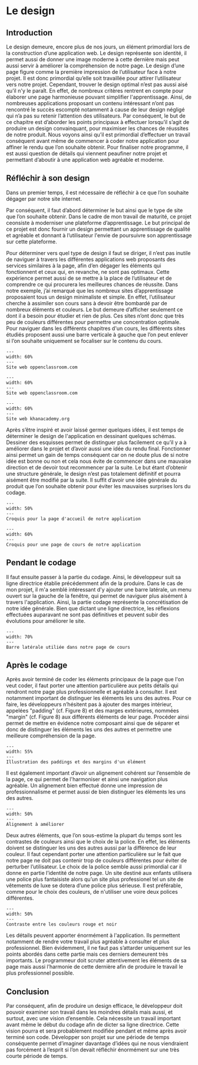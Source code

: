 # Le design
## Introduction
Le design demeure, encore plus de nos jours, un élément primordial lors de la construction d’une application web. Le design représente son identité, il permet aussi de donner une image moderne à cette dernière mais peut aussi servir à améliorer la compréhension de notre page. Le design d’une page figure comme la première impression de l’utilisateur face à notre projet. Il est donc primordial qu’elle soit travaillée pour attirer l’utilisateur vers notre projet. Cependant, trouver le design optimal n’est pas aussi aisé qu’il n'y le paraît. En effet, de nombreux critères rentrent en compte pour élaborer une page harmonieuse pouvant simplifier l'apprentissage. Ainsi, de nombreuses applications proposant un contenu intéressant n’ont pas rencontré le succès escompté notamment à cause de leur design négligé qui n’a pas su retenir l’attention des utilisateurs. Par conséquent, le but de ce chapitre est d’aborder les points principaux à effectuer lorsqu’il s’agit de produire un design convainquant, pour maximiser les chances de réussites de notre produit. Nous voyons ainsi qu’il est primordial d’effectuer un travail conséquent avant même de commencer à coder notre application pour affiner le rendu que l’on souhaite obtenir. Pour finaliser notre programme, il est aussi question de détails qui viennent peaufiner notre projet et permettant d’aboutir à une application web agréable et moderne. 
## Réfléchir à son design
Dans un premier temps, il est nécessaire de réfléchir à ce que l’on souhaite dégager par notre site internet.  

Par conséquent, il faut d’abord déterminer le but ainsi que le type de site que l’on souhaite obtenir. Dans le cadre de mon travail de maturité, ce projet ceonsiste à moderniser une plateforme d’apprentissage. Le but principal de ce projet est donc fournir un design permettant un apprentissage de qualité et agréable et donnant à l’utilisateur l'envie de poursuivre son apprentissage sur cette plateforme. 

Pour déterminer vers quel type de design il faut se diriger, il n’est pas inutile de naviguer à travers les différentes applications web proposants des services similaires à la page, afin d’en dégager les éléments qui fonctionnent et ceux qui, en revanche, ne sont pas optimaux. Cette expérience permet aussi de se mettre à la place de l’utilisateur et de comprendre ce qui procurera les meilleures chances de réussite. Dans notre exemple, j’ai remarqué que les nombreux sites d’apprentissage proposaient tous un design minimaliste et simple. En effet, l’utilisateur cherche à assimiler son cours sans à devoir être bombardé par de nombreux éléments et couleurs. Le but demeure d’afficher seulement ce dont il a besoin pour étudier et rien de plus. Ces sites n’ont donc que très peu de couleurs différentes pour permettre une concentration optimale. Pour naviguer dans les différents chapitres d'un cours, les différents sites étudiés proposent aussi une barre verticale à gauche que l’on peut enlever si l’on souhaite uniquement se focaliser sur le contenu du cours.
```{figure} images/openclassroom_1.png
---
width: 60%
---
Site web oppenclassroom.com
```
```{figure} images/openclassroom_2.png
---
width: 60%
---
Site web oppenclassroom.com
```
```{figure} images/khan_1.png
---
width: 60%
---
Site web khanacademy.org
```
Après s’être inspiré et avoir laissé germer quelques idées, il est temps de déterminer le design de l'application en dessinant quelques schémas. Dessiner des esquisses permet de distinguer plus facilement ce qu’il y a à améliorer dans le projet et d’avoir aussi une idée du rendu final. Fonctionner ainsi permet un gain de temps conséquent car on ne doute plus de si notre idée est bonne ou non et cela nous évite de commencer dans une mauvaise direction et de devoir tout recommencer par la suite. Le but étant d’obtenir une structure générale, le design n’est pas totalement définitif et pourra aisément être modifié par la suite. Il suffit d’avoir une idée générale du produit que l’on souhaite obtenir pour éviter les mauvaises surprises lors du codage. 


```{figure} images/design_vf.png
---
width: 50%
---
Croquis pour la page d'accueil de notre application
```
```{figure} images/design_2.png
---
width: 60%
---
Croquis pour une page de cours de notre application
```
## Pendant le codage
Il faut ensuite passer à la partie du codage. Ainsi, le développeur suit sa ligne directrice établie précédemment afin de la produire. Dans le cas de mon projet, il m'a semblé intéressant d'y ajouter une barre latérale, un menu ouvert sur la gauche de la fenêtre, qui permet de naviguer plus aisément à travers l'application. Ainsi, la partie codage représente la concrétisation de notre idée générale. Bien que dictant une ligne directrice, les réflexions effectuées auparavant ne sont pas définitives et peuvent subir des évolutions pour améliorer le site. 
```{figure} images/sidebar_screen.png
---
width: 70%
---
Barre latérale utiliée dans notre page de cours
```

## Après le codage
 Après avoir terminé de coder les éléments principaux de la page que l'on veut coder, il faut porter une attention particulière aux petits détails qui rendront notre page plus professionnelle et agréable à consulter. Il est notamment important de distinguer les éléments les uns des autres. Pour ce faire, les développeurs n’hésitent pas à ajouter des marges intérieur, appelées "padding" (cf. Figure 8) et des marges extérieures, nommées "margin" (cf. Figure 8) aux différents éléments de leur page. Procéder ainsi permet de mettre en évidence notre composant ainsi que de séparer et donc de distinguer les éléments les uns des autres et permettre une meilleure compréhension de la page.
```{figure} images/padding.png
---
width: 55%
---
Illustration des paddings et des margins d'un élément
```
Il est également important d’avoir un alignement cohérent sur l’ensemble de la page, ce qui permet de l'harmoniser et ainsi une navigation plus agréable. Un alignement bien effectué donne une impression de professionnalisme et permet aussi de bien distinguer les éléments les uns des autres.
```{figure} images/alignement_f.png
---
width: 50%
---
Alignement à améliorer
```
Deux autres éléments, que l’on sous-estime la plupart du temps sont les contrastes de couleurs ainsi que le choix de la police. En effet, les éléments doivent se distinguer les uns des autres aussi par la différence de leur couleur. Il faut cependant porter une attention particulière sur le fait que notre page ne doit pas contenir trop de couleurs différentes pour éviter de perturber l’utilisateur. Le choix de la police semble aussi primordial car il donne en partie l’identité de notre page. Un site destiné aux enfants utilisera une police plus fantaisiste alors qu’un site plus professionel tel un site de vêtements de luxe se dotera d’une police plus sérieuse. Il est préférable, comme pour le choix des couleurs, de n'utiliser une voire deux polices différentes. 
```{figure} images/contraste.png
---
width: 50%
---
Contraste entre les couleurs rouge et noir
```
Les détails peuvent apporter énormément à l'application. Ils permettent notamment de rendre votre travail plus agréable à consulter et plus professionnel. Bien évidemment, il ne faut pas s’attarder uniquement sur les points abordés dans cette partie mais ces derniers demeurent très importants. Le programmeur doit scruter attentivement les éléments de sa page mais aussi l’harmonie de cette dernière afin de produire le travail le plus professionnel possible. 
## Conclusion
Par conséquent, afin de produire un design efficace, le développeur doit pouvoir examiner son travail dans les moindres détails mais aussi, et surtout, avec une vision d’ensemble. Cela nécessite un travail important avant même le début du codage afin de dicter sa ligne directrice. Cette vision pourra et sera probablement modifiée pendant et même après avoir terminé son code. Développer son projet sur une période de temps conséquente permet d’imaginer davantage d’idées qui ne nous viendraient pas forcément à l’esprit si l’on devait réfléchir énormément sur une très courte période de temps. 
 